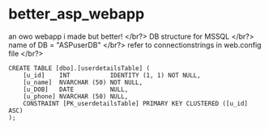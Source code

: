 # better_asp_webapp
an owo webapp i made but better!
</br?>
DB structure for MSSQL
</br?>
name of DB = "ASPuserDB"
</br?>
refer to connectionstrings in web.config file
</br?>
```
CREATE TABLE [dbo].[userdetailsTable] (
    [u_id]    INT           IDENTITY (1, 1) NOT NULL,
    [u_name]  NVARCHAR (50) NOT NULL,
    [u_DOB]   DATE          NULL,
    [u_phone] NVARCHAR (50) NULL,
    CONSTRAINT [PK_userdetailsTable] PRIMARY KEY CLUSTERED ([u_id] ASC)
);
```
